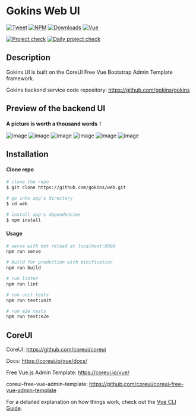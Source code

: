 # Gokins Web UI

[![Tweet](https://img.shields.io/twitter/url/http/shields.io.svg?style=social)](https://twitter.com/intent/tweet?text=CoreUI%20-%20Free%20Vue%20Admin%20Template%20&url=http://coreui.io/vue/&hashtags=bootstrap,admin,template,dashboard,panel,free,angular,react,vue)
[![NPM][npm-coreui-vue-badge-latest]][npm-coreui-vue]
[![Downloads](https://img.shields.io/npm/dm/@coreui/vue.svg?style=flat-square)][coreui]
[![Vue](https://img.shields.io/badge/Vue-^2.6.11-brightgreen.svg?style=flat-square)][coreui]

[![Project check](https://github.com/coreui/coreui-free-vue-admin-template/actions/workflows/project-check.yml/badge.svg)](https://github.com/coreui/coreui-free-vue-admin-template/actions/workflows/project-check.yml)
[![Daily project check](https://github.com/coreui/coreui-free-vue-admin-template/actions/workflows/daily-project-check.yml/badge.svg)](https://github.com/coreui/coreui-free-vue-admin-template/actions/workflows/daily-project-check.yml)

[npm-coreui-vue]: https://www.npmjs.com/package/@coreui/vue
[npm-coreui-vue-badge-latest]: https://img.shields.io/npm/v/@coreui/vue/latest?style=flat-square&color=brightgreen  
[coreui]: https://coreui.io/vue

## Description

Gokins UI is built on the CoreUI Free Vue Bootstrap Admin Template framework.

Gokins backend service code repository: https://github.com/gokins/gokins


## Preview of the backend UI

**A picture is worth a thousand words！**

![image](https://user-images.githubusercontent.com/6813552/129827617-7acf8cd6-eea4-4893-8ad6-2fb02f3df2df.png)
![image](https://user-images.githubusercontent.com/6813552/129827730-d3f3b318-9375-4934-af57-9a5d495901ab.png)
![image](https://user-images.githubusercontent.com/6813552/129827771-835a46b3-4f24-47d1-b8e0-7077fea07e59.png)
![image](https://user-images.githubusercontent.com/6813552/129827936-3a2228e4-9f4f-4b79-a0b6-ae6174d3728c.png)
![image](https://user-images.githubusercontent.com/6813552/129827975-c156ea7c-124b-48df-8afd-876ff96cebd8.png)
![image](https://user-images.githubusercontent.com/6813552/129827575-9cdcc351-2bae-43f5-8377-d055c6a1af33.png)


## Installation

#### Clone repo

``` bash
# clone the repo
$ git clone https://github.com/gokins/web.git

# go into app's directory
$ cd web

# install app's dependencies
$ npm install
```

#### Usage

``` bash
# serve with hot reload at localhost:8080
npm run serve

# build for production with minification
npm run build

# run linter
npm run lint

# run unit tests
npm run test:unit

# run e2e tests
npm run test:e2e
```


## CoreUI

CoreUI: https://github.com/coreui/coreui

Docs: https://coreui.io/vue/docs/


Free Vue.js Admin Template: https://coreui.io/vue/

coreui-free-vue-admin-template: https://github.com/coreui/coreui-free-vue-admin-template


For a detailed explanation on how things work, check out the [Vue CLI Guide](https://cli.vuejs.org/guide/).
